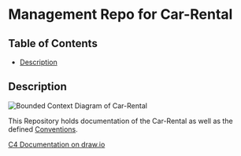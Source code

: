 # Management Repo for Car-Rental
## Table of Contents

- [Description](#description)

## Description

![Bounded Context Diagram of Car-Rental](https://raw.githubusercontent.com/asys1920/management/master/diagramme/rent-a-car.png)

This Repository holds documentation of the Car-Rental as well as the defined [Conventions](https://github.com/asys1920/management/blob/master/conventions.md).

[C4 Documentation on draw.io](https://www.draw.io?lightbox=1&highlight=0000ff&edit=_blank&layers=1&nav=1&page-id=aymHio6-fvIb1xGw7ddF&title=car-rental-c4.drawio#R%3Cmxfile%20pages%3D%228%22%3E%3Cdiagram%20id%3D%227SB3UxwWb38cK8qA-v4a%22%20name%3D%22System-Context%22%3E7Vpbd9o4EP41PIbjCybmEQy03U120016WvalR2BhnNgWleUA%2FfUdybKRLxhISaE9CUmwxtJIluab%2BTRyy3TC9TuKlotb4uKgZWjuumUOW4ZhaF0Dvrhkk0p0vSclHvVdKdsK7v3vWAo1KU18F8eFioyQgPnLonBGogjPWEGGKCWrYrU5CYq9LpGHK4L7GQqq0s%2B%2Byxap1Daut%2FL32PcWWc96t5feCVFWWT5JvEAuWSkic9QyHUoIS6%2FCtYMDPnvZvKTtxjvu5gOjOGKHNHBXH7%2BHN59C48PdR5Mi%2FO2xa1%2FJxXhGQSIfuGV0A9A3mMKFxy8cRK%2F%2Bgz4QV%2FYpxjSrAV3llTKZ6z%2FnImtwh2lMopY1VJqoNbKuaIOaPvSaiF41Muerv8DN2hSROvT6JmJh2CZb7QULA7jSuRoULzCfOg0Kq4XPcLxEM15vBaYOsrkfBA4JCBVNzWF%2FZI8dkMeMkies3Ok69mgw5ncWaMkVhGuPo6U967SX6QyZAxT4HnwPZzBceFhzsCR%2BxITxWnwqtbbVMhxN%2FPH5dECm85KUF2XXRaEU6CVhncyoEdaqLPYNv9l0qhYpjfQZU4bXikha6DtMQszoBqrIu6ZmpU2kv%2BhI8Ky22NN1ra2pP7KThQrDrB2S8PfynrYIgQsJkiMA09kJGGFXijF1vyUc2gN4cnYll5cbc4DnbHu31noP0CLtZKeeHJmA2LgJsfUg2oMT7IKTlMWIRPA1oCSJ3BwwCpBgoHTzhcvBXGRxIqs9YsY20umjhBEQEcoWxCMRCm4IWUodFUz1bf7J72Su2eC4JBFTaqY2wvtKwmVpzDnGxTjXPlOGCaWJcme4lkMWhY1SACfng21x0KYy%2FoDb6qK0UUvlBjthE5OEzvB%2B780Q9TBrqCcxxVetEYQKygxNIojiADH%2FuRgO62Al1d1xv6UAulcEdB4OMxXpQ8pWavgqKbL2KUpnoaJIoDx%2Fxjrg85j27%2FSRswdAJ5rioAhs8PvRTngVouP9JmY43B3WCvizBvdkzlaw7NuWhUhZ229FZ3PwDALOgAzNSWIGU0BjwZ%2FEsorJRdyVIMp9OphgwAMcCCMebKmLpRxIHZhr6QYUXGG2mzQo%2B1w2hZgYN%2FmQwI%2BepKEihsCVCf5ljMHnGs5omVxN1s7qAX8N0WT8T89LJM1qdMmWYn3ShSuuauuX9CyQ3xcDueKrxOoP0OzJE80yNyLdRSniuwjb81mDx6nEdERn0tnpWi1TmNl4Oq8L%2FkY1%2BtcxgjxMVymBUccTLoI7KDLj5ITCsLWC2zC1GkbR1WooxA6acQSjgKLiW44gGd3fjWTcoghwfF6ecYlcIrueFHjF4Vzi5dTgjCG%2F0ylGarP70pB%2FXVJkWScK%2BYfBMMtBFHBYstDyni4G8MRtRtEzDtoQWb%2FSlBwUTLUUSHKzKpqmNCzu6%2FwZmDCPTXck9pnPd4zDKWEQ0pUKfRluGDf1avA5gTPt6KUF0WucaadtW1V3WmZrJ9uQ6fpPLFIUL8FHID6jYrE6f8Y6VYBTs049u7pIdve1Fsnav0icci0Pf%2Fg85YemmQatcVI6RSLQva7OiWnWEAHr1Sy3MflWE555NLqKRYTj0VnvLNe7YzOv%2FHIt2U5Gc6A2sAK4GvoI0MNlc8K5%2FrE7n3RADRuiskGIfgt4zLAi2E0VUKHvuoHgCBieT9qFVqHTnFlyghBLKl6LuWYz3o%2FEfVb1ev7Q3GlV6obyYaFsO5uWWeRbj1vsXfRyt7GqI7tBMR9HSFx%2F7nNGxa10TH1X7DQNm5fwNKFIzDP%2F7Nkz72Sexcp%2FkvVtikamGqNeY4zmCYwRhV%2F63uNXeuuh0aTX6ZHeeHZVF5sveiPzDjOeInmPUQAzZmgfojk5flfz08OyBu8fHu72Hpz8giztpe6silnafDN15ixtLQh%2BgyytbpeOXcoe4dAtm7lP0em2bE1z3XSeeUd5LwucNKYrigeZezK1x55p3pLIZ4T6kVeJpnsg%2FXrZzL74NCDz6GzmdZ9%2FKgHwLZt5umymVbcBf6Vs5mEA3H0%2B2niMckO8mIGfbwk2h0KxMxb%2FQTIKgBL6sxiDxdXX%2BNufoghd0MFLTqyTGNCacWl4Sk%2BA%2FlKw%2Fobp82NaL0L6Vx5QHAbputzNRZP4z5S%2FrZPi7QVnEidg7w%2FOech7XtgeOFwkeW%2F93LHIL3zFwqqS96a4dw7yXuIERvndp0O5%2B15Fp%2BPuyV9Pi%2FB71F33ep791LE%2F%2FT%2F58pYseEsW%2FPHJgrO8gmX12pZdv284en9f1dUp63qxm4Di9nXotPr2rXJz9AM%3D%3C%2Fdiagram%3E%3Cdiagram%20id%3D%22Epu-YxCwTe_maYFN9gu7%22%20name%3D%22Container%22%3E7V1rd6I6F%2F41rvW%2BH3RxBz%2BqVTunTqentmcuX2ZFCEqL4AS8za8%2FCQTkEhCt1nqGdi6wDRtI9vNkZ2cnNsTefDNEYDH77BrQbgicsWmINw1BEDStjf8jkm0o4fm2EEqmyDKobCcYW78hFXJUurQM6KUK%2Bq5r%2B9YiLdRdx4G6n5IBhNx1upjp2um7LsAU5gRjHdh56VfL8GehVBPUnfwWWtNZdGdeoW88B1Fh%2BibeDBjuOiES%2Bw2xh1zXD4%2Fmmx60Se1F9TLqtf3Ja%2Bf5tm9PtJXRVcbP3WaobHDIJfErIOj4VVU%2FexB9mbyQKhU4G0xwuwZXhrpK7yfGLxc%2Fn%2BdvowpF7tIxILmea4jd9czy4XgBdPLpGtsQls38ObkZjw%2BBbU0dfGxDEz951wDeLLiUfGZatt1zbRfhc8d1sILuAiJrDn2IiEbLmdKbeD5yX%2BPmI9dWrBFacyuIfLhJ2AN9uSF08d3QFhehnzZ5TgyvofYuiLT11zvjwWVooVnCchSNlgTUYqex9l2r4ANap9Fpop0OMAnajCtgL2HUropNqniCD6bkoAdQ8xFXDyDKyF2iEvimcaFIZlirWCR3HyDyXKch3yQuSZaIboVK1HQIppeej%2BsAF%2BNckwB%2FBss1JkTJx2dfIqTtMmF1sZnFFuqlLTRpeg1BvOn0tUEvNrTEJ0pP63cH5JMZWBAF882UEGVLl1qLsJZ2Rq7jx8Uvi83YtRw%2FsAKZVCfXkhtCjwv%2BkjrtYRlPzqg8LVPTQirgM0KWTGAImSrT98Z%2FzgcoUdbInRKIkhiA4rkWl%2Fzh8%2FDipcPhVQ1LUiGWsNU4OaOPDfzhU3MIfLgG2zJkYRlTTRl2cBv1XGz6lkPMCSNJAXNits7EWySuSOodLxDhy%2FKbpmQpdLNKHwH6R3eJsYYrE8FfS%2Bj5XtDbR8jHfTxCYYc0t3TkYk5aWTopXwngu46H39%2FxBD1eF%2Biv0%2BCyTD%2BTwb8BoGbqRI5rPSEPjZGFcIB06urwuw4qyRu6BicmiwqEPBew%2BCEGbZ4gBBZrfAgmSciEd6IXUczQi6Aw%2BCWSpQilgHROzi9yIb8E1p4wceXXkjiTXfzyfpPaHOlHA%2B8p%2FpSJvwpaqPEW6ompCzsLSUyyKI1BDHvQCw3sltNTisK0J5kAL35QtP1G5Lhx6el3WuwF%2Bv6WYg8sMbmIXRf5M3fqOsAeue6C6shBsqOR35w3KZTA%2FmU5X2SeOeXBwo3lJx4Tn31PfHKzoY8cnGwTJw%2BRmxvJyAvuigdn2%2BRZ9oLD4OS5S6TD%2Fd6kD9AUlumjPSVpylJwJqAncBR6CNrAt1bpURkLa1TdAyHOHdBjt2Gb0RupCF%2BSXpUcYe1RJAoZRWEt5BQF0I%2FfkcUGxSOuCt7EF2RA9Bk4eDg6h8HzjsPesfYtqOgWOIYdOBcuqStysLBx92%2Fgg8k29jGWwUinR0jZ0e2lETx5UDI8wloIFwJHxw0Xir5QfcU8hgu%2Bho1pAB%2FgaguiDsIA877Qs4F9121qT%2FadtP3LMl833uOmwihbqTjKrp2d2tmhwQlJaKntFHvJ2vt5O0cHK9Rrc4DiYcxjPIw51Bt68zPJ3dunp4e9MZja67par0uq6HUpFb0uyhKYjpR0DFPLUcSpvDKZTztTfNaZquqVqfsUFXhlO0VRQdc0PfientsD2LI9trw3k6KPan5YBW%2FrDO5Z%2FtFLXbMH5K6CWR6B%2B59nzZfYpqDx%2FwArUd18hpgtjOOdrPX9qL%2F8ZiKordBo2Hz6Jq1%2Fpp2srcxPX%2B4G2y9jbXbH%2F82J067a5BK2WztZtZO1nz55Oc1EsnxRD%2BtN1NQD6E%2BmpXA4TVgJBMinQWgQjB3DcSAWWSiYqUIoJCrPB%2F7yeJ6aWssHCz6ar6Z6rw1%2FPHbGz58r8BRf81TNU2%2BMfMfO2BUyVTg%2FXVNVRFKkPsJ5tKnlYeAFUS7TRXGBatPjpVQlT4buz%2BHzl8e%2BB8bcV%2FnbPw9aBaoSaqqqqeogqpIFuaXy%2FxmvqqPr2Fr9MHZcR%2BmLiExHENBK6mIk73yuqbUKnTInCNJ7QWOTo0SmwBxTwLZp2u76aHrrOKb83btvGl%2F95cqZm53JaFCB3qomv9X0VtMbjV1xWo7ePlhYnmnpxXlPdVi%2BDsvXYfldWL44tHiZZAhJyI79xGzycdXAu6S2BD7BP6KSJrL2qbIjqnGSUnNSzUk1Jx3LScIFOSkXjxKz3FE9RYs4VAlSklJ6lWzq15k5qU5fqDmp5qSjOUmsyEm79AVeUlOAj1Scg7WkLGtJRyeWyuWsxVdjrdNkNFRjtnbNbDWz1cx2LLPxhzFbk2vxkphmhchjOwe1yTlqy1JQZWpTyqntXZO1ctT2V4e7F9b3d79e%2B%2FqdDtuGj1DUZaSoLQNBEpVdHGY6uaBgvG4dTCK1yZSjCguM24z1kPEahWSoUM5U8jHrk5hVxRX2AjlKJczAZE%2FyQdMLaIiQJy8tNnnq3M1oCJxhgSkC80Y0q8mczwxvVzIDnG1SQuKNsgXopAEtHdgdKp5bhmEH5Avx09NGJJSSjpmT8DFhV4%2FG25mcU2qH%2B6PJ%2B9o%2FC7KTtb%2BQa%2F8nulqzuLmKJqEL5oYYFlPc2ydnokbAC5aLuoZlWsEk%2BABZBllxy5G0Vm4AJ0sEgvojvwfOZ%2F2HrGebNpKkMYkMYxIPN6byDSVKp%2BLUcVd83qy%2FTkRNv9N%2BdZorCTRSU3HMty9fIXMR%2Bo7qNwqPMqZ52qep7irTOsxaY03rZAw9YeGRSY9Igz5gE%2FUtsqfBzcT1fXfeYEw7FsxqYkfRDH4YOPGJG8pwNHNOKcdp3CCYzIz2WuGSTib9JLURg%2BV6asvCzei1Qhtk7StSEW5KgZmUkvWJ4FWtcYvXEp%2B4rx4Gc%2FHkn%2FHW8%2BG8STpvwo%2FX0TvnhjAy11bOYQibdINHyxcqTv%2BerU%2FXCu0k2S%2FeYKqeAA%2Fu6Tar56XcCm%2FbNCa%2FCvamaucd8YK%2BxTRgBEy1Jz1jEo63R5NIkB6AH5%2B9EWVllI2lc7R6QPrG6ZMyriXVoimo2RWQqsrAGouT%2Bezo92RgKw6jfWiw7RYu1SCrQbYDGa%2Bkw0Yqa8em90VYpPjaIBYuwKnhVcMr4SpKWktIB1BV7vII468TYXThSA2xGmI7iMkSl83I%2FQidWD7QehUQS613qIFWA20HNFUQc0C7%2FHiMv77MdggM%2FKpfEQYIO5R25pSGvx46dUYDI6Ph0EyEU6VAHAbYvRkNNJ6ZzGgoCxteIn%2B0KWQ2XpCUDD9UzVZo7lN0unxRNv1cXxJ7TT81%2FRxPPxfZD1RotxQluXAlhXnlWPLYo1fN7kJ%2Bbi65vuTzmktqLrkuLpF4scXL7fhHS8e%2Fc%2BmNldfWletVz7eOhc0lxZPCNZfUXFJzySm4ROHklqjsMJ%2BerD7aLSlX%2B%2B5eyfUtHKmZpGaS62ISVWu32u1CJjl2cW252jh6e3omQYb54jg3w97y0%2BBleDuQ7BehZO3BByWSTvBO4%2Fibi7h1SCncyJ1eZjXaU%2B9Ci9FSvBLA8SMxy8cHeDuTNCpnV%2FhUhTTP79N0OhT3%2B95P%2BLrqbPrru7Xye%2FPzftsrQXHpRmoEMj5us0awcCOcswz%2FxZK%2BDTzf0j0IkD6LL83NUzbSG0KOXdNf4zZvRHnLJ9%2BpkaoNvmgEuxR0PQx%2BlWl697XLfJNZJ%2FhtHLFbmNohv416t7BzZ9dlwSq1aVjgEl9Y1h%2B2tyObh0t9IE1%2B%2FFpoYMVdX6c8hME3Dd5CYPuETT45pnuBvjj7WMF3noKMw%2FAHrFf%2FSG5APF5IjBZ2Y4cD16R%2FS%2FpAoSZFE44ZxhzGLsn5XSZiabm9XyVy4F4cZMV6iquiG53BG%2BI5KRN2zQY1KrtDXGaVnholNF9mfXpZi5Ut5HpA5C4zuCxljXQe2B7%2F59DUr9itibR9GP%2FmZLuk1n7PhfwehZWR%2BV5%2Bj3Bz%2B1v8W7qzuoI%2B%2BO6r5stgwMRkxrIvtWdEuuo0Vo4dz6i6U3xndn%2F0ev%2FjdWXeifzj40rjVoNu9x33jLi2fSGKiClvNKU2eNASZNaS81MsLWU%2BIaPpi%2FqdP6AVivddYALyiFZ5w74LYDu%2FtVylaa4%2BTfjNcK0aRmYL9H98ybsZub%2Fhp%2FH4vme0fw7bn%2FZ8adZH2Hehna9ugdV1nGnfBWatVeg96n0XSgzuo%2By7wHxC4b36u92%2BC8ndknrufL50cNMGVlIWDL2qrrFwU4Y3WknlTRmYRnQER%2BNT5Lp%2BcohIQPLZNQhb9%2F8F%3C%2Fdiagram%3E%3Cdiagram%20id%3D%22aymHio6-fvIb1xGw7ddF%22%20name%3D%22Container%20Communication%22%3E7VxZV9s4FP41OWfmIRyvWR5JCu0wUNJJF%2BClR7GVRMW2XFkmSX%2F9SLK8KwshlEAdyql1bV1Ld%2Fl0r3RDyxz6y%2FcEhPMr7EKvZWjusmW%2BaxmG3tV77D9OWSWUft9MCDOCXPlQThijX1ASNUmNkQuj0oMUY4%2BisEx0cBBAh5ZogBC8KD82xV75rSGYwRph7ACvTv2GXDpPqD2jm9M%2FQDSbp2%2FWO%2F3kjg%2FSh%2BVMojlw8aJAMs9a5pBgTJMrfzmEHhdeKhd0Y3%2Fp3n8ajc5i69voe7tzcXbRTpidP6ZLNgUCA7or6y8RJNeTH1ykhuaBCVOr6JnwSt%2Bnnbv95T%2FDT7rfBd0FHlzfXA7a%2BeSy8UV0lQqU4DhwIe%2BvtczBYo4oHIfA4XcXzIQYbU59%2FjKdXQIPzQJ27cEpG%2FnABdFcdOX3psjzhtjDhLUDHDAGgxAS5EMKCeeIgpl8SUQJvs%2FUx%2FvuKBEpuQdIKFwW7EFO7j3E7G1kxR5Zlq12lZq%2FbC9y0%2Bn2JW1eMBvLkkQgzXWWsc5Vwi6kQNNmQUlblNbxuPyiEATsekaFCBLaJCVcExeSKxAwi%2Fa5WAxtDMkDYpqRT7IXTqq9GU3JlFQpLnrISPZgiAMKUACZ7k4ZGfhc78EkCgs9inzHIeHq3PzSEs1%2Bt%2BVpRi6OaZeBfwCB6zEwMjTMZcUvQo%2BZrssuJtwK6JwJS4uZFlrGkLtJ4HixK0YunkyuGBcOWCBwmC4T0rXkpx7aVo%2FTd%2FQ4fbvHCasZAOd%2BJrpVHKzocy3DdAHsTR1OZ%2Fos0DXxKfivwwyKK3sAiCMxXs89s9Cz4%2FTgZMpdGaOACmewucFoJ4bNZKqJX67boSCqaN06UeetlEOZqKJ1bRVLXfHuKs1QEJUsFe%2FWKoNk%2F54PqIwyUFlGHaj0jgKodF070Yof%2FcVxawRWaryq%2B3IJwXZDoR2w5hnAqT70jcA0IvhBhEmG9leE%2FNgDFLp%2FC8NJZXMF6Ry7%2B0OM0UBMAzGPgpiO%2FnYwZgjIn4wvSVTI4QUIz0%2FiHAeIECgJZxgJcRk5MSEJ4kQU0Hh%2FwDEbwGkA5ykxTZaMvUK8%2BSJSiAZwUqjh8uAtAmcoYl4nUq4pJtkDDKDb%2FzF7At7egGM1gNMAzqMAx9SNE4Yy%2Bcd6MwB06jjMcmmyO9HsA61DJ4dAIIU0YF6dh0Mz9JDES4HYBoqEsvkVxRlm%2BQwOVu2phxd7Y5bdYFaDWXtg1jElZrVDDKWld%2BREgRfD4klEwdy54YZPlFt2kAQmKVttozwrQafdUchSV8hyjw3%2F3QTVVQiqAu4pgTtvSYSdnzFOb7Qj4a4MljXdCpf5zUJOXA%2B5EpYbgtSq0pj4aWvTmQ9XEXKAdyrJPnJd3nlAIBuhVJNWAw7uQyCmOJKgswGr6iaz0QK3u1pB96rDHuO5VN%2Brq94ejPGULtjc%2BDq%2BYrGzL3DnD9DCqiztbQ65h1Y2n5F6KLhP2i6ggHmSOGo2zpkKjWF3PDC%2FLBffJmbP%2Bbf387T9YIHyen%2Blh5eoPwo%2F%2BddXvbvB%2BO5f%2B2zL0epRAKBC3ConMA9y4FnzC6XU0rluWDsKlp%2Ba%2BiVX6IiZLkWYm%2FwEU4p9VWyzJnRi1j0VH4X%2FUBy2qgfThiou0rSedi4iprR8gDeyg3B5J%2BTT8JczXoNxgnDUPUFMjdFJYoOqo%2FK6maw3uMeCnnkYfe%2BmXON3rXfvReSOMxxt8%2BSF4%2BYrXf1srd95DkNYlhWelkLsGGMeYnFUTqC%2F1k5EyqWwCq6cttQHNwuhkppZPJaLRI21fDJjiSMYqY1oU%2BL65GHYg4vx9UfG%2FMPnz6Ny%2Bqx4nSpjLdg3dGdwLJsSeMr1PwXLZwMiqxtJF41b3mDJkjn4ASldyfyR2zUjYULneIYDBtSYg6ngUYPP0x7%2FUULtukDkR%2ByHlTGX6o7gEtGbwnU%2BSt56t0xnwBurQmOUFicVp5g%2FLlqrYqva4XEre4Rj4qQr%2BNqiEYZogMzgpojLTp7jqtx1ATA06cUEeoCih3Itncq1JbsRR7EcQ9qVI0SzU0GHZJKyVw4QNUZZCLKOUSKFGiOBNNkc9wefdB4N%2Bhw%2F%2BiSunOKPfqTokyPObRFw3hz6mC%2BHPtUQxurZ%2B6GPtfmcoMb3ucFIlQ81YHSMYJQ1jjQUeiyIZOj1xNjpwGBkHH8oZHXr%2B%2FbdPaOhjm2dWEZtG38d2%2BeGo%2FUZfANHRwFHRwU5h4x%2F1sR7Lx0b2TvCkfVycGT29ZO%2BUcYNfU84ypKxNDnr%2FWYAMhsAOm4AKjirZpjlmKjfNY4Wovq98iaRZqbtt5eovSAY6daBEjXTeKlEbXppxdbl6feV9eHC7qP3N9fndlu1aVTxohc58qvsynXM%2Bt6%2BrSn29u0D7O0rBbU%2BoT10zUNWr2ZoQ%2Bz7cYAcIM4HDc1FYEaA30oLU19dfUTdjDZa5eOOBO1nOutRDrGeUXxOvrFQUF%2BurmiOF0kNn%2FxeQ0WxE0gXEAZC5bJ%2F1NpWfry58lFRqXgJIm6YPnbRFIn65nOCXMDlaPR4C05iAoRc%2BU%2FBeHapanxDVrW%2BrkMJOnscPDel%2B6WZ1Yb%2BkqX7X4l927E%2BreLBXXBn%2Bb9%2B3E1%2B7vwXB5oy2KYMVqLCKy3d57w3FpadhXH7djlcfIbffXB7%2FrE%2Fi7tlDwouIbi7%2F3rdH7NlxLWX5OLjxZav9x5DYVm%2FrhFDVcf3TIVlSqmpNg4qK21TWLbB4I6lsEw5Qut3JRV5YVkWBLTfpdHpq8gcdq8te6It7F5b1jtMvsGa%2BV9oSvL6%2FO9cmWf%2FAw%3D%3D%3C%2Fdiagram%3E%3Cdiagram%20id%3D%22lalKB-8TlK4yJifkxsRx%22%20name%3D%22OrderManagement%20Service%22%3E7V3ZdqO6Ev2aPJIF2Hh49JihMzh2%2BiQ%2BL72EkW0SQBzAU3%2F9lUBgAQLjOblx0oMpcAFS1a5dhSSuSi1zeeMAe%2FqINGhcyaK2vCq1r2RZrtXq%2BD8iWQUSSarLgWTi6BqVrQUD%2FS%2BkQpFKZ7oG3diBHkKGp9tx4QhZFhx5MRlwHLSIHzZGRvysNpjAlGAwAkZa%2BqZr3jSQ1uTqWn4L9ck0PLNUoXdsgvBgeifuFGhowYhKnatSy0HICz6ZyxY0SOuF7YJ6z0r%2FfSksKkPgyJ1boFcfhEBZd5uvRLfgQMvbWfXb3OvrS0nx2nedv1Pj6S%2F8KAm0L%2BfAmNH2ovfqrcIGdNDM0iBRIl6Vmoup7sGBDUZk7wLbDJZNPdPAWxL%2B6HoO%2BowamkjGumG0kIEcvG0hCxIRsrxQdCWXRFER6xUsB4Y%2BsbDMgGN8m00NuFP%2FvERNwSagTTWHjgeXjAHQJrmByISes8KH0L1l2rnUvOUq3V6sbaUamvKUsZNKSaE2Su1zEqle9wH%2BQLuB3yXP%2FeH8793LC%2Bj1fqvvsDYdLyTai%2FEuqRikQVwbWPjzxPPbI5CpoaDRuxNugAcXYBXuw6dXk8djGVeNk5Ro%2BjwSKc0W7jKgWxB3WQOLgUn63VJdm%2FkGq3dgO7o12XDSmExpbzgai9lrKnLhfTTzMPbIogP%2Fm0HXc33wIf9MoQ85jkMgB%2Fu6PnKQC525PiLH80%2BY6RfSZr8wgAqNJhh9TvyvJR2C8RHsEBqAtfGI5yjkh3GUEXYG0iVN4Iwo8kpi5IXMNyujGlTHeI%2BNdMvzLVYh3Spey9iMW6L%2Fl%2FRAyxfyZNW0UCJboYa4kCerKjyVEufcSZnMEXJVcs4tJi4S%2FzkemkjV%2BnWd%2FanG0KWeBhepwgEXSRKvRfZHOhLWSJlY41s%2BY%2B6V%2F2YkzjVxQ3gCtT%2BMBKKP1dFeri8W0EINOVOPmvLofuTRuVjHQYy9r0lp3r6%2B9uKAxTnPBviAGqYpdJPCQDzSMujxAT1vRR0czDCClZrI8aZogixgPCBkx6Iv4%2FeNGvlNxWU5B1s%2BZqaduK5YIIZL3Xsnl4j9LNgaMnvaS3r1%2FsaK2ehBR8dGS%2BAqkFnYgBlFZHPI7lur8rdCXdu5rotmzghujrYecCaQ6vu7fIGdgXnvPY%2FuUGVR%2F%2FX59iiUg%2BNIr%2BUCAePaskiVO9AAnj6PE1KeL1N1PQLSa1ApJTlKyEdCFcFN0m%2BxDDChqCyV4ooqCUVBK6QU%2BdAS3SMPbX7j2PmsfgTB1I91LJk0dOsz2NaAB7B3%2BZxd7mJoklsdeyYMl63FK%2FxjgmH3qT6ZUdAMkYvbHyLTXhTpGOciUdbeE%2BSjlASooVqR3%2Bf0W4JUjXeUVErjvcwjk6VEPxTAd7zJNDof8rkNx4P8BDQxyENaRcfJ1APp0x5ydU9HhHmoyPOQyaMiGUwHQ8zY%2F2GUNuh3PQJgHIhKwZko1sSuT3DCVExk4YnuscltmMsJSWivdeRWr3Xck%2B51YIa8hCRtKdk2V4gOMB1eOkx%2FZ3tYIkKGAoLv3DhHdgiuH0xImJPK9jId5G5QSJUj5i%2B0dYDb1Mxm3viSg7OmxGo8DB4DEORcQCDBPR5TE8lm0iZNXdMMPyhD3FYUAsQUgyZkkkRkl7LvnOz24Ea2jBtTCDocjlnj2KB8QswpZ9LMyDCeHQ06xNYcZBg%2B7cqkdYzhkcTUtLETkyYl1hzmnZgfup7A6FuztbTd5kkahkFKULI4w3ce5Y8jB%2BJUmyQYeIet%2BZ9FYGmk3gWJ2yFyO25Ozrh3LYXNE1MgHEfOTJQ7UNJTiVtgiRf2RF6as4MNFjM4paDBDYKUf29rC%2FXsamV9CDRsLd03Rw%2FSmzbBRVkcOzjIyl3f5m5lgUhV4ELfHIMzk6PubdCHNgnOiLbdj7M55fw2V8m0ua%2BRS2PodrNt8ZLDbshht7NkNu%2FMC4kb806KZOfIO5O1cUXcNe%2FcpGjnvJPjmfearTfnHy761yuV7lfVJ7tgRX0Nrrll6OJ18Vt5Y40ot3rtR6hHYGFubEK%2FPdtFHTPMgkYrTLU1H543AL8a%2BO2DGgrijrx7%2FTqsS%2Bf564ZYklvAPnxZ%2BtsUm%2BtKzK2qnBgo8dJPKVlA2iUGtqG8qj8suu%2FGS6fr%2FH1rqsP7HE%2F7GjEwXU%2FGxCvkXWcpJd%2F3GqesJOdVXb9UhM6pAPtbqXLygcrS2znrWcKyUr%2BuVGKeX1F2jMwcXdVkcepwwXn62PhHuam%2BtZvt9xdDmv95GD7mQEbkhFGa1SRjLWSxMfJmAOc6uWxWvdqctiX17Zq%2BPdvQIlnbLQQG7m65e2eNccrWHUxnnoYWmEOIHUsLQ1eTRHKIv6JBa0SMZExuRew5pC2ncOYyh%2F%2BMbK5cOmsFQVLb02fb7A0XSP3jNjq%2Fyw9FzPKRDBoIsCPRe3040V3%2FKnYzUDPSLDhUlWCvT7CvmQajH%2FAlgMiRujbf%2BkiBCxvZaEraKxxJoTtQ45utX6gIKmChL9BSxk804xMXJXhm%2FNUf8F%2BKEhuKEhFp4TOYDDq3iULtUczIAUu2mJEX68%2FCmqrxITVyzFPLySfhhQlUrlqlfDQuNYQAvOKGEmfvNzOzZSh3slokaLFwnZ3uxIscAzT2FthWCHVauR4096trPCKLVKpp5TxQeO4hdw3%2FN8d7tx5yV22Q36vLkLsjV0FqJYXvc%2BcYZMf1yq8eg1MYcQM9NpsRg2zmB4yzi8JptDGMYuuXpAosUYhow5Zj8A5OEfJCU%2Bx5Rw6VOAdFqNXq10qVGbzLJ%2FPbUoR8teXjlVu4%2FSBvpghtOH%2B281k5m7tio3KRtWVSynjsHXF%2FiFkAySl1iwGejegSiPw0NMCo8Lk5GodpbkEd6YEAeZjCQEZs8JnPSNw4I0kQjXajU%2Bu2eDhRadU6ze5VegjbqHxtB23MoSGFn4d8CXrgM4Es1DsaQ0iOT5E5DCGDDMQIQ5LNH4whlL45Q%2BjGvO9CFC5EYXeiIH%2F9WkISUMq7Doyo1DYoOjIZKDAus6sbUIXA27WUHX1%2F16L1AFpkaJz4gCbr%2BO7XmTsGcD19RIoIEGfj05xywf9xkZn31P94RWbuJOIdZ6ziHnU9jFZX5MLo0Jng33XnurRnOUf80lVggcJ2uaGIVWxSbC6RDUtZZKgw4bLB8xF8l5P4VNgzV7gulaxvUsmqhtvnqGRxHf3bVbKi8dQEa87CTF9bP36maPi5EPmMHmilifXWY4IOzEw5Q3bzwuE5mKkkJhhltZZYpqIoNa0qcUW149WpuI3Im8GR8ItgkmdqJtee8Lz1tM9kQ1U41YU6B7UPUU3gNl12NSGcExgu0hPilZQLpQXmEMq8OYTp8csFptuk5hAmOv2cE%2Fky61S5FrzVbNFoCvGeU%2FWKWQon%2F2OHtCvtH9H84aP8mBtzaoQn7ZpaUfw7MdolpnLUOdlnNN3jJGiXPe1qvxnQKS65LmzIohZOhaZJXgs4Qh%2FvAuRyBfz3h2NfLcPccrGPazdHc7Bqym5e6aJQ2d0cDJzM6dsf0GHZ%2BFjizTU5RP%2F9ksHgpd%2B7n5Y%2F7j%2BUd%2BGPOlp%2Bv6kmrSkcfZK7Is8myTx68mW%2F6HTqrDR5ZbZBKkx00vpZsuT7wfMTVn5ZV2m7RzXbBf%2BNc1LPONdUSCydo9QTuFE0bxWiMneWpiMsclSg2I0ZQpoEFHiYsnnZxYzi9ZFXY9yyNh6ES1KJAz600wUYgb%2BkRrBwBhbpPibOHAdS5ga8We5yjLkLyUz0WU%2BH%2FfHnuPpUu%2Fm33xj8fgy%2BFgaW8dyouYtfdu3XENytUPnpTZxtWFnqsurjpXCfWvhLTlTdSidc6JGzKM9eQNUYjbCtevF1TfI5wc9ZUHYNY%2F4KQHQWIfbjNYxNcBAMtgjQWK7f2eQTs%2FCsiQFgJYwNtNgZ3BrWWBm6T4L25s3mljluqA%2FdAuAmXcDtAm77gVs0aOUbghtNuy40jALRb7qoWTDLFLLzOoMD2MLWjkilqDfoz83v537HBQPxTXn%2Fp1crgFTyBakuSLUlUiVX3y7HM8ETjqfgAFeqrMU1%2B283FLhFl0L0adClePR9ikd5Y5hPONQirxLFDrXIprPnqVhJyZm%2F8bW1K7uOCRai1ZmyNB1u5AW3TbMHBX9VBGIL60GdzV%2BqAsyBbvjPUM5fYmfXhm0CF%2FaczWn1KdHysvbCj8TPcw5VOxV%2BVsvKgfBzj7ccgJV5q6OKMJ7fqdLyZlHVtES5RngtL%2FXXqSiVnWHP0Brztnz7Pd5ywHllVjTF7gRvOeA23OUtB0XecpBtcz%2F3LQctZJozC3ccsYEDvvMg11zzix1f8uUFe9pO4ZcXyLyxs4d5eQEWrd%2FeGMD%2F%2BiWYpc7%2FAA%3D%3D%3C%2Fdiagram%3E%3Cdiagram%20name%3D%22Payment%20Service%22%20id%3D%22wNLEuXfre8vrLG-TX4w_%22%3E7V1dW6O6Fv41XtYHaIH2sq1Wna2jR53j9tzMk5a0zUgJG1Lbzq%2FfCSQ0QPjoh23nqI5OWUCArLXe9a5FEs%2Ba%2FdnyKgD%2B9A470D0zNGd51rw4Mwyj3e7Q%2F5hkFUt0vWPEkkmAHC5bC57Qb8iFGpfOkQPD1IEEY5cgPy0cYc%2BDI5KSgSDAi%2FRhY%2Bymr%2BqDCcwJnkbAzUtfkEOmsbRt2Gv5NUSTqbiybvEnngFxMH%2BScAocvJBEzcuzZj%2FAmMSfZss%2BdFnviX5B96vXvvX4Y4m%2BW%2F2XMLhp2V4jbmywySnJIwTQI1s3ffs%2Bbwy7qGfcXAKi%2Fe%2Fv1%2BvfP0XT78Cd8%2F7iz0pWogOhQ%2FuTb%2BKATPEEe8C9XEt7AZ57DmSX0ejW%2BphbjH0q1KnwFyRkxY0DzAmmoimZuXzvGHukj10cRFdsatEXldd8bv4QIZ4HI1hyHH829kCSbfDeuoJ4BkmwogcE0AUEvacNCHA7nCTHJac%2BYETvz9C40zRa3GC4y5ht%2B9xMN0JAMIGEn7fWGf0g3chaFGlyA4MxqrWa1tliigh88kHUfQuKBGn9hCTAb4n7RBpDris05mEPqpRoah2LyoGLJh6VuXBMldhzQDiNrqtvrOB3GBC4LFUd35vRgGHz7cUaAWwBUFPJ%2B62mWaztlJY2VUlToRLLZR0S%2BsCjnyck6o9YNhSC7sNN4woQuAArsY9efpg9nsqUzQRZiYPeE5HZ61OVAeRBqrIuFYMZ07s3DH3pDLndJz9A3qTioimZeVFxNBXL91Tnxh%2FxnNCIwvz0nzkMSRiFFPZrCqNAEgQskFAER6MAhzB4RyN2vPqChX6hV%2FuFC4bQ7YHR2yQ6LesQko9Qh3AAbI9HJWgnHGVEnYGppAeCEYdMXUu8UDrTGrXhcEz3%2BAxIIos1mVq1c4OacV%2BLfpgG%2BpFQJbPzQp1tiRbSQpXMNlVN6oprZ2WGQqhsUnFtLXOT9N%2FHoYlud8478pedQpdOHlx0SwEuuq6da%2FJXSWTZCWtahVgTWb5k7tY%2Fc8ZeerQjSIPbH0UCLcLqZK%2FSF2u0wg25sJ1hzqMfE48uxToFYux8T2bv%2Bvn5IQ1YiutUwIdMljgMpCOthB4KTqTkTjm%2F77bZdy4uGyXY8ms%2B8zP3lQrEcInI3%2BwWqZ%2FFW6%2FSnoslv%2FtoYyVtPMAAUaNlcBXLPGrAUkNs81Xet24q2hJt7Znp8Wgb06yS49o1GaHk2obGXXtHltjMchTBR0QT8UPmOGKuoZbeTDdkZRrammz%2BoLHzfvgrDqZRrJPJpIu8t3jbAQRQ74oyMWNAocnoX%2Frzxuuyv3iGP2fgdfC9M5lz0CxFLlPqL450knOxKOvvCPJJogmGollNrXPB5nU7rSjdyOO9oSKTzYweauA73ZQ6fQPIt6oZv4Q8rFcQTZFvmU4fcIgIwox5DDEheKaiIgVMh0LMOPqSGu3ycwkDMAVE5eBM09raICI4IsHWZHjie3z2GLPlhJUpzhEO7XNENRmex2aoSkhqWopZmw5ICm%2FuR9%2FFHpaJkELA8F0Z59iORhgFExbm9Ja%2FzAe5KyyocsL8GxcI0D6dFTNvesvxVXPiYToMlhqoXerZLEqng2Mma8wa1ww5Tlx7gPShuS9rOSrMWCELrSGn0SVp6t6tZZm2CoEeCrLYVhiTcUDwaBfyxUTDD2A1g6zjaNTGrhsxqGJ7GZ7JOebMp%2F7IOpUZpkghKdULSUNqb0288k2WSbquy2qEhjanz56kgj7Ll1lCiOiB2pCCQ1iS6u1cApHTuxx2pgFvM3DaPFex0vbWbCqilabKTrawuHrm1altXk9xrl7G%2FiVTKLYt0c62NvUIgUPtZfASoDgvuWAMx9DGAY2OxiCysGujwaRDEMLI%2BOIrs6O%2B%2BeAR%2BiyqYt57n87qzONbnQDak82CKVaHpSj6lX2WZZ%2BbmXJlxshjYGXGyMHsGBljtqptattmjFUNffDrCV311ilfPF7Da2kFuX5J%2B9qoLO%2BUFp55lGLxoK5HisRltKJ5ihMBcwXkD2OHvR0KQdqDty85i1JymaNWRJHSmvP%2BK8l%2FTH24Y6b8yVZEP12VMerZms%2F%2Bop%2FqFeApRb98DZhyLkG5jlL%2B%2FfbQPWT1t6xSelKxuaRqG23lSsB7KiVv5q1HCchm59yyUq5vmVvGZEVbdrag9NFhufgddeKFSYrVY8NeDK07InNA85ydywHZ9rZN3e596LGM7RoCl%2BrbGNx4Y5quDZ6mc%2BLgBWUP2qXniODVY7Ec0lMc6I2YlYzZo2gPAevMKZyH0uGfI5NrNU%2BufqAXv89MLOuOveqP0SOjvkc4QWF0G9tZ6CxpuRHwphr%2B%2BgK72mk8ZoHeAkg8aeCrza%2FPtDBFoynrMDH%2BAQXUApV2G1UpWDKzdgZex%2FiMdnwKFQmz0I5Pg5N9VSQqKhIJb1GTmAJGV8Wi9lzJEHBZWcoQ8f4o1MlOj4UxUs7ayr7Crs2iSps1WwcmVKq3stnKtwTZxUlPusbxhMdkQc2F8adVSOBst7LGHfZYqZqXzuMGjz1Yrht9lzjwxoPl7C77PvsaLPfBxZB201Q73ckMj9PtE4%2FDOZC4gkTOabQ4p%2FkEQ%2BSSkJpsvCbx9STpgkwWEuqw4fC5A9EEqy5NaB2PJrTbnXPTlkbeqjn9pjShvNnWoesuNcZfXMD3e7%2BcnMs5LLWrEHsbJqeS094wBICUCbDcEnkS9lQCTCyK0tEYpsTLczwW6W7NNvKjAcpgRUKN1NCxiJWEaVaSIRsX3cv2oK%2BCCqvfvuwNzvID0Eatcz%2FuYwUVqf1q5CQoQsQG9jMDawOWkB2mohhUWUQIUqQhS%2Bn3xxKKh638GSxhkHK%2FL7LwRRZ2IAt1h0ccs6aQxZTWtuMjrHZFQx89fbN46FLivQPkwiEEZNuydnL%2BtgXsJ%2BixMXLaLZ6sY3xUc750QUjQiBUTIM3KpyVlg%2F%2FjgrNqEMCBC87ChTaddEpVGhKKWGfszvgQmvj3WrshV63iiL%2FQEHigtmFWVLPqzWstZbOipsWGCDNCG78soU85Sc9mPXKp66uk9YeUtGyxfTIlLcP408hqMrSagc1R6Olz%2F9PP9hSfazHQ5O1Wnl1vPEZoz%2FRURNBKeioi4jHoqa5laKXdziw2UZef2ma6ofaBC1aGaqBQxjXiuZq5eVw7QvTGszezPWUpygwdBXJ%2FWFnBKB7MIub2iSWUBGbppXBaYy6goZoLuB7MXGPWTW4OYEbbx5y%2Ft1mlKrHdjaZ76qr5vR%2FH2xUDReSR7ebF51CAeKmfcmFFodA%2BqHJqTLU%2BykT1zKSOjiL%2FTCZ%2BHAbqit%2Bz7jaNOUcm17UNQ3PEfGae5vVB0HikuwC73wb9%2BazAZxUYWvk898P6Vv5N2DNf06lYwfEISoVWP4OqikHR2NOs8qolCsqXLxuNaD5E0rNyy93t86xjdgc8MIly4FEAAe%2BkXjxVXQMeq1RNaLoRbzHX8cJIk%2ByTtN7ZjDrGqjF28aIsay1draXrjc3X8HvDeSHzd2827g5vB%2FFpwl3%2FozWebt7Q3fXz%2BBt5bP7l9V3UkONRfk2Hr5XUvippucV0jEwObB6wlFZnfQylnReX0U%2B0uHYVjfpnUJIgSRiJEPsVYccDYJ5%2FjGl2T%2FffaeOZl8Nfw803fyVc8rr7gwtycp2tODIcqcyWXYqik%2BE8datsjSTpF3P79vYaeIeF1SjNvUbYaozfb4b68mphO04mVN9cQe9tePXj7RL%2B1nz%2F5b8%2FW25FqD6RhdUUq%2FQm44IOsLCasuNqLJD9tbBaic193oXV%2Bng2m3tUccwGPmCZNWWfG6V%2BfpLLrO1oO7WXWTNUdf79LLNGRes%2FAxDD%2F%2FqvKTQv%2FwU%3D%3C%2Fdiagram%3E%3Cdiagram%20name%3D%22Car%20Service%22%20id%3D%22giuPieRfkf7N8GZRASUM%22%3E7V1rd6JIE%2F41fjQHUEQ%2FqonJzE4mHs2eebNf3tNCq0yAZgCj5tdvN3RjA83Fu1lNdmakwAK6q556qvqytUbfXj16wJ0%2FIwNaNUUyVrXGfU1RlHa7g%2F8hknUkkeWOEklmnmlQ2UYwNj8hFUpUujAN6CcuDBCyAtNNCnXkOFAPEjLgeWiZvGyKrORdXTCDGcFYB1ZW%2Bss0gnkkbSvaRv4Ezdmc3Vlu0Te2AbuYvok%2FBwZacqLGQ63R9xAKok%2F2qg8t0nqsXQbefNrxpZ8rZfr22LON4J9PtR4pG2zzlfgVPOgEh1VN%2B%2FIDWAvaXvRdgzVrQA8tHAMSJVKt0VvOzQCOXaCTs0tsM1g2D2wLH8n4ox946D1uaCKZmpbVRxby8LGDHEhEyAmYqKY0JEmVOi0sB5Y5c7DMglP8mj0D%2BPPwvkRNxSagTfUBvQCuOAOgTfIIkQ0Db40voWebtHOpeSsaPV5ubEVjpjzn7KTVUKmNUvucxao3fYA%2F0G7Yoksagi5pWaRBfBc4%2BPMsCNsjkk2YoDv8Vn8EAVyCNTuHbz9JX49lQjVeWmKYH7FI7fVxlwHTgbjLulgMbNLvzsR3uW%2FweseuZzqzkpsmZOp9ydVYzD9TlQcfoUWAsUeRPPhnAf3AD8GH%2FDWHIeR4HoEc7Oum7iEfeh%2BmTq4X3zDXL%2BRyv7DABFo9oL%2FPwq%2BlHYLzEewQBoDtqS5yFPLDOYqOnYF0SQ94OkVeWYq9kPtmS2%2FDyRSfcZHpBKHFqqRbpTsFm3FfCv%2BQHuiHQpFMywplcsQ0JIUimaaKVMqCe6dlikAoVCm4t5R6SPzf8dBE1jp3Hf5HS6BLJwsucksALrIs3Un8j3wkrGnmYk1o%2BZy5t%2F4sSJzr4YYI6tT%2BMBJIIVbHZ4W%2BWEELNeRcPZOMR49ijy7EOgFi7P1Mau%2Fp9XWYBCzBfUrgAxqYptBDCgPJSMuhx28YBGvq4GCBEazRQ14wRzPkAOsHQm4i%2BnJ%2B322T30xcVgqw5ffCdlPPlQjEcGUG%2FyOPiP0sOnrjztyv6NOHB2vuYAg9ExstgatI5mAD5hSRwzf%2B3EZVeMR0bee6Plp4OiyPtgHwZrBIXzu6jvRaIRBwrq1I1LU9aIHA%2FEgSUpEvU3VDAtIbUGmkOQrjI0xF9JL0WzwDTClqyo2kolZKUdQKGUUhtMTvKEKbv3HsfJn8joJpGOt4MmmZznt0bIAAYO8KObsywNCk9B%2FcRf1t1V%2B%2Bwv%2Fb4G3wszNbUNAsRC6Vay%2BKdJxzkSjr7gnycUoCJkytJO5z%2Bq26rCU7Sm5k8V4RkclGqh8q4Ds%2B5Bp9C8hvlTN%2BDnlIq5g4mfpB%2BnSIfDMwEWEeExQEyBZRkRymgyFmGv5wSrv0uwEBMAFEZeBMktrSICQ4LBWTeHiiZ1zyGvZqRhLaOxP52p2Je9K%2Fi8xQlJBUtBS1Mh3gOrxxmP7O97BUhGQCgu%2FCOEdO1P0wmJAwJzfdVTbIPSJGlWPmX783AW5TO59540eO7poRT5JhsNBAtULPJlE6GRxTWWPauGzTMKwwukL80tSXpQwVJqyQhFaf0uiCNPXg1rJKWgVDDwFZbAuMSTkheLRz%2BWLcw33gEZPxkGWF7CnfViY1Pr%2B0XeyLpEGJUbL0EdM8P6hz%2BjakK6uySNK1LFJJUqQFfu84DdQ9iDNmkifgE64RfzagBclnCTgGKWFB4kk6IF88XnGET%2FwyqJqEwu1ga%2FssppW0xIYojkmivGUHW6xmeJ1KhjeOMviinIAzknyrY3p2tbYRBAa2lcEvz4yylXvCexRp6uGYqQxC23tS6kQ6AT4MzTK6M7nquwtG0CWxFtGWuzqLU89vcQx%2BLzY3xgjuF%2BLrLSctykm3M%2BXSPJJGxtI8kgLZOfLIdK1blXbNI8sU7ZxHVnRNOdc1%2BcLxBl4L68rVC91PSmnRp7AcjSMUiQVVvZGlMvoaZy5GCMolcD%2BJnPXHhAmS3rt7EZoVl4uctCSCFFahD19b%2FjIV446a8CVNEPlkUQ4pp6tAh4t8okHBS4p82aow5luMbp2lIPx92D1lPbiodnpRcbmgjhseZYrCByoub%2BetZwnGaueu1Uq4fkvdMR4LdGnpEtOxQ3L%2BqHXshXF61SNTJhSpqwcLgHOcvYsEaX27pm0vLnRItvYEgYX7Wxl8c6Y4VRuM54vAQEvMHKQHx2DBq0diOcRfMaCjEyuZkleRhh5pzDlc%2BNzl15HFNRsXVzeQ80c4Y8t6JoP%2FEXqkum8EZ6YfPsZuFmrHmuseVVV3NzfY106jWQz4EUDsSQNXbH6kqoWtTJ%2BTBmMzIkwPGmK7DSsUUdmLOQOtYVyjHV9CNULNtePL4GS3akRJNSLmLWISk8PoyljUgasYDC5Lyxgs3p%2BFOmnJ2TFKwlmb6UHtyiyqUK3aPDGhEo3TpgIXD9n5SU%2ByvjFG02CJzYXwp7UfQHu%2FksYzckiZmpbNI4Xnnj7XDX8LHHjr6XNal%2FzWbtPnjlwMaTdUsdNdzIQ5WbvwOJwBiUcY8DmNFOU0VzBpLg6p8cFbHF8vki7wZCGmDltOqDsRTWhVpQnN89GEdrtzp2rcXFwxp9%2BWJhSrbZ667lJhRsY9%2FHhxi8k5n8Niu%2FKRs2VyyjntN4IAEDMBkluaDoc9pQATicJ0NIIpNnCOpizdragjOxOgCFY41EhMJgtZiZ9kJSmycd99aA%2F6Iqho9dsPvUEtOyVNb965URsLqEjloZGLoAghG8gDvqOxhPT0FEXAEnIIQYI0pCn94VhC%2FnSVr8ESBgn3u5GFG1nYgyxUnRpxzppCGlOau86NaLVLFB2ZEDAsLCIEA9OCEwiCXcva8fd3LWCPoUPmx0k%2F0GwT48Oa84MF%2FMDUSTEB4qx8XlA2%2BA8XnEWTAE5ccGYutO0yVNylfoARq0aejE6fif7e9K5Pu1ZwxV%2FmBDigsmGWVLOqrXQtZLOspkUmDhNCGw2W4LecJde3nrnUdStpfZGSlsaOL6akpShfjazG06oJ2JyFnr72r379J%2FtciYHGo1tZdr31HKED01MWQUvpKYuI56CnspSilVo7tf1EVX6qqUlF7RMXrBTRRKGUa0SrNzMru%2FaE6K3Xc6ZbqiUoM3QEyH20soKSP5mFrfZj2%2B8wzJIL4bTC6kBFtDowmshcYbVNZkVgqqfPuZpvuypVbLdbLf480Hq9iuYhmCPCT2hX76%2Bj%2Fdl4fsJ7BTVC7aSdU2Hd9VlWrafWcnQEDRWv9zgNyuUPse63pjnDIzdlDUUy2OJmmuFhiKuP8ClAnrceCa4O81o5Rla84F1kLcfzq%2BwA2Cvd3Cm%2Fc6OJk6kevYZuygfDmO3s2Wt77AQC1vaTiVr16ce3ibx6XGqGMYi%2BxiwAST%2FR5%2Ftvw21M1%2Fe%2Flv4Y%2FW3XeXi72J1ABNvKxcNWJ9gJRNhwogpfygluO4EU2Nz17gSCA6e9cHDHERs4wr4gwjZXCv38IvcF2dN2Ku8LoojS0CPtC1Kfue7ns7p6tjz0T%2F179%2Flt1I%2Ff6cuUEPtzqL%2BTt5rGRCBcFgE%2BgGmFxnD6smL6GfnNR3rAh0OvnHkeaXnj%2BOUnVp4alL9N8z9dIXTvNY58HXT4fThG76%2BffwYjbzR6VZdL%2FZW58CVvhJfZJaSTgriqRdB6PG7KRumbqXLqEXbCqzB4%2BuIZ0HsGDibFdpS5VMs3r2dH3ycMilY49oNIW5EPrgX0cGh2so5TO7LLU7TozXR0a2FE6xPIlXSbnRBadeDouOMi0QvVl49ZLALmu08uO7ntFXwbGc4kiUpmm63TDQ0LmB4Wbfayj4Bu878EaDz8Cw%3D%3D%3C%2Fdiagram%3E%3Cdiagram%20name%3D%22User%20Service%22%20id%3D%225bGo_GUOREsaS0W5XVP8%22%3E7V1bd6M2EP41fnQOF2PwY%2BzESbbZdU4ubdKXHhlkm10MFOTY3l9fCSQsQFx8d2on3S0MMIA08803g6RtqL3p4i4A%2FuS7Z0GnoUjWoqHeNBRFMYwO%2Fh%2BRLGOJLHeUWDIObIvKVoIX%2BzekQolKZ7YFw9SJyPMcZPtpoem5LjRRSgaCwJunTxt5TvquPhjDnODFBE5e%2BpdtoUksNRR9Jb%2BH9njC7iy36RtPATuZvkk4AZY350TqbUPtBZ6H4q3pogcd0nqsXf5E7w9j7dv7uPn2s%2FXRav0ynn80Y2X9dS5JXiGALtqtatqXn8CZ0fai74qWrAEDb%2BZakCiRGmp3PrERfPGBSY7Osc1g2QRNHbwn480QBd6vpKGJZGQ7Ts9zvADvu54LichzERM1FFWSNKnTxnLg2GMXyxw4wq%2FZtUA4ie5L1NRsAtpUnzBAcMEZAG2SO%2BhNIQqW%2BBR6tEU7l5q3otP9%2BcpWdGbKE85O2qpGbZTa5zhRveoDvEG7YY0uUQVd0nZIg4Q%2BcPH2GEXtEcuGTHD99NC8AwjOwZIdw7cfZs%2FHMqGaICux7M9EpHV7uMuA7ULcZddYDKak391h6HNX8Hpf%2FMB2xxU3Tcm0m4qzsZh%2FpjoP%2FuzNEMYeRQrgvzMYojACH%2FLXBEaQEwQEcrCv22bghTD4tE1yvviGhX4hV%2FuFA4bQ6QLz1zi6LOsQnI9gh7AANEamyFHID%2BcoJnYG0iVdEJgUeWUp8ULuyrZpwOEIH%2FE920WRxWqkW6UrBZtxT4r%2BkB7oRUKRTM8LZbLHNKSFIpmuiVTKgntnZYpAKFQpuLeUeUj83%2F7QRNY7Vx3%2BR0%2BhSycPLnJbAC6yLF1J%2FI%2B8J6xpFWJNZPmcubf%2FnZE418UNgZrU%2FjASSBFWJ0eFvlhDCzXkQj3DnEc%2FJx5dinUCxNj6mbTu%2FevrUxqwBPepgA9oYZpCdykMpCMthx4%2FIUJL6uBghhFM7XoBmnhjzwXOo%2Bf5qejL%2Bf21QX5zcVkpwZafs6mfea5UIIYLG72TR8R%2BFu99cEduFvTpo50lt%2FMEAxsbLYGrWOZiA%2BYUkd0P%2FthKVbTHdK3nuqE3C0xYHW0RCMawTJ8Rn0d6rRQIONdWJOraAXQAsj%2FThFTky1TdEwHpFaioWY7C%2BAhTEb8kvYpngBlFLVlNK2pnFMWtkFMUQUvyjiK0ecOxczD8GQfTKNbxZNKx3V%2FxvgUQwN4VcXalj6FJ6d36s%2BbHojd%2Fhf9MwUf%2FR2c8o6BZilwa114U6TjnIlHW3xLkk5QEDJlaSdzn9KqmrKc7SlbzeK%2BIyKSa6Yca%2BI53uUZfA%2FLb1YyfQx7SKjZOph5Jnz55oY1sjzCPoYeQNxVRkQKmgyFmFP1wSq%2FptYgAmACicnAmSYbUjwgOS8UkHp7oEZ%2B8xnQxJgntle2F%2BpWNezK8is1QlJDUtBStNh3gOlzdTX8Xe1gmQjIBwXdhnCMHmmEUTEiYk1v%2BIh%2Fk7jxGlRPm37yxAW7TaTHzxo8c3zUnHqbDYKmB6qWeTaJ0OjhmssascU1ty3Ki6ArxS1NflnJUmLBCElpDSqNL0tSdW8sibRUMPQRk0RAYk3JA8DAK%2BWLSw0QxsZnAc5yIPhUby7DBJ5hTHzsjaVFilSx%2FxDwvRE1O34p15VWWSa4dh5SSFGmGny%2FJA80A4pSZJAr4gG8l2xZ0INmWgGuRGhYkrvQWX7m%2F8gif%2BuVwNQ2G6wHX%2BnlMO22LqiiSSaLMZQNrrGd6nXqm9xIn8WVpAWcmxXbH9Gxqb88QWNhY%2Bn8Fdpyw3BDqo0ijAIdNpR9Z373SJNIhCGFkmPGdyVnffPAMfRJuPdp0Z2dy2vFNjiHwyabH2ODDUoS9pKVlael6plyZStLgWJlKUiQ7RiqZLXdr0qapZJWijVPJmq4pF7omXztewWtpabl%2Brfteqaz7lFakSYgiwaCuO7J0xlzi7MWKULkC74extz4OmSDtvpsXolmBucxLK0JIaSV69%2FXlL1M17mgpZ9IFoU8W5ZFythK0u9An%2BjB4SqEvXxnGhIvxraMUhb89XR%2ByJlxWPz2pwFxSy432coXhHRWY1%2FPWo0RjrXPVbqdcv61tGJAFuvRsmWnfMbn4y3XihUl%2B1SXDJhTp2kQzgJOcresEWX2b5m0DH7okXbuHwMH9rfQf3BHO1fovkxmyvDmmDtKta7Hg1SWxHOJLLOiaxEpG5FWkp4A05gTOQu7080jjWurJVQ7k4q%2BciWV9JwMAYvTIdN8zHNth9BibWeg00dwMqKqmv7rBtnYaj2TAjwAST%2Br7YvMjhS1sZeaENBgbFWEH0BLbbVSiiCtfzBloEeMc7fgUyhFaoR2fBie7lCMqyhEJbxGTmAJGV8WidlzGYHBZWcdg8f4o1ElPj5BRUs7ayn7Yrs2iStVqrQMTKtG32kzg4iG7OOlJFzhevBGaY3Mh%2FGkZIjjdrqbx3XNJnZrWzWOFxx5Cdx39ljjw2kPo9Gvy27gModtzMcRQNbHTncygOVk%2F8TicA4k7iPicRopzmjMYOJeE1GTnI4mvJ0kXeLKQUIc1B9UdiCa069KE1vFogmF0rjSdG48r5vTr0oRyta1D111qjMq4gZ8Dv5yc8zkstqvQc9dMTjmnfSAIADETILml7XLYUwkwsShKR2OYYl%2FOvRFLd2vqyA8FKIMVDjVSA8oiVhKmWUmGbNxc3xr9nggq2j3jtttv5Ielma0rP25jARWp%2FWnkJChCxAaKgG9vLCE7QEURsIQCQpAiDVlKvzuWUDxg5WuwhH7K%2FS5k4UIWtiALdcdGHLOmkMWU1qaDI9pGhaI9EwKGhWWEoG87cAgB2rSsnVy%2FaQH7BbpkgJz06I1XMT6qOd86IES2SYoJEGflk5Kywf%2B44CwaBHDggjNzoXWnouIuDRFGrAZ5Mjp%2BJv571bsh7VrBGX%2FYQ%2BCC2oZZUc2qN9u1lM2ymhYZO0wIbfyxBL%2FlOD3H9cilrktJ64uUtHS2fzIlLUX5amQ1GVdNwOYo9PS1d%2FZzQNl2LQaafN3Ks%2Bu1xwjtmJ6yCFpJT1lEPAY9laUMrdSNzBIUdfmprqUVGQcuWCmigUIZ14hncOZmd20J0WvP6cy2VFtQZugIkHtvZQWleDALm%2FHHluBhmCWXwmmNGYKKaIYgHclcY75NblpgpquPOaVvvTJVYrhrzQAV2cf%2BOLtgkAg%2FpF27OY%2F2Zx%2F0U%2B4rKBLqB%2B2cGpOvjzJ1PTOboyNoqGTGx2Fgrvgb63YTm3NEclXXUCSLzXCmKV4PBM1nfAiQ52024imgZwd67QIrK5%2F2rh3UsfKfwF7pEk%2FFvRsPncx26Tn0UzEcKjvqti0WBAHL6b3ttZujz4ehvLib65bVjy9jJuDY78Efv42PHhoMbv7EyoPJY5MHuJNdEESwulzy5eoAC4IIG05U5Ms4wWVBkBKbO98FQXDonM5c3HHEBvawPIiwzZVSPz%2FJ5UG2tJ3ay4PsKtMQQEmVtZUvTWma2PNRemGFcu50PmtUfgcuDn6kkhktRkJnM2FIIiK6%2FIj9CeM94hxuGHUu2eLWspxi4Fo2Rw4GwZLaI%2FOs2efj68vsqXtvvy1CZ9J9%2FC2pFRH0stzl5cNGjuAomZKkesAvG3UIj9DOi79qnui3jt4Emr%2FIW41W%2BQpc2Mda%2FfLby%2BAHVn604TmCDwhf%2FuPIwYbnFCP%2FaS%2BC2cykUqrRudIzWup%2B%2F5Czc1QFuvawFGYNpjQILBjEjGAaFy0udCn94PeYEjkRG%2FJIW5EN38E0hPCk4TKhQ7MIJXsRSzKdmRXTKnImXWQrIlYmcE3ccbFoQPVVsyezrzmoi54Wo78f3oyf798HyvzCni7saVv21BKUh47Jnl4f0fL9x2DRX2qPz61n78dAaSV565dmT2aERYemTtkni4CLIdk5Ubn%2FLV3bYHzL5lSuOAydNpXLrfTYyZSo6vK4ZjL0tUjTxiwO767%2BYZ%2F49NW%2Fj6Te%2Fgc%3D%3C%2Fdiagram%3E%3Cdiagram%20name%3D%22Accounting%20Service%22%20id%3D%22Anf5YsN-dWtuvnmfAbLF%22%3E7V1Zd%2BK4Ev41nHPvAzleMIZHICGktzAk6e485QhbgNPexhYB5tePZFtGtuWFnQwkveAyyLZU9dVXpZKoyT1ree8Bd%2Fbd0aFZkwR9WZNva5IkCY0W%2Fo9IVqFElZRQMPUMPRSJa8GT8Q%2BMhEIknRs69BNvRI5jIsNNCjXHtqGGEjLgec4i%2BbaJYyav6oIpzAieNGBmpb8MHc1CaUtS1%2FIBNKYzemWx2Q7PWIC%2BOXoSfwZ0Z8GI5Lua3PMcB4WvrGUPmqTzaL98lb4OJN2ctZaDx98Po%2BcfyPinHjbW3%2BQj8SN40Eb7bVoKm%2F4A5jzqr%2BhZ0Yp2oOfMbR2SRoSa3F3MDASfXKCRswusMlg2Q5aJj0T80kee8yfuaCKZGKbZc0zHw8e2Y0MicmxERTVJFgRFaDexHJjG1MYyE07wY3Z14M%2BC65JmKnZB1FUf0ENwyShA1CX30LEg8lb4LdHZuihEwxvpt6RGxwtGW5RINmM0pSlHhgAiDZ3Gja9HAb%2BIBmKDQZE5g9I0SZf4LrDx6ykKeiSUjamgM3yo3wMEF2BFz%2BHLj9PvxzJuM15aohsfsUjp9vCgAcOGeNA6WAwsMvL22HeZT7DtPrmeYU9LLpqQKbcl78Zi9p6q3PjImSOMPpLgwb%2Fn0Ed%2BAD%2FknxkMQMfzCOhgazc0z%2FGh92Fo5P38C%2BZahlhuGSYYQ7MLtD%2FT4GNpk2CsBJuEDmBrovFMhfwwpqJhcyBD0gWeFmGvKMR2yHyyqbXgeILPuI5ho0BjFTKswg3B854Q%2FCUj0AuEPJmaFYrkiLaQFPJkqsJrUuRcOy2TOEJuk5xrC6mbxH8OhydK%2B6bN%2FqgJcGlnsUVscrBFFIUbgf0RDwQ1jVyoCRSf0fbm33Pi6Lq4H1A9Uj8MBEIA1vFZrilWaCXS49x2xhmDHsUGXQh1HMDY%2BZ6U7uD5eZjEK851StAD6pinRIcRCiRdLQMe7xChVWTfYI4BTO46Hpo5U8cG5jfHcRPulzH7Tov8ZhyzVAAt73PLTd1XwhPDpYF%2Bk1vEZhYevTJnbpfR3QcHK%2BZgCD0DKy1Bq1BmYwVmGiKHr%2By5dVPBEW1rM8v1nbmnwXJni4A3hUXtRTSYjFohDjCmLVFq4UETIOMjyUh5thw1NyQYvcYUuZGiKJRb0ybCh4w%2BxVLAVEMNUU421Ew1FPZCpqEAWuJn5KHNC3adj%2BP30JcGro5lk6Zh%2FwmPdYAAtq6AtEt9DE1S786d11%2BXvcUzfLPAa%2F9HezqPQLMQuRSmvyKkY4yLOFl3R4yPYxIwps0K%2FDGnXDLmjqsYxjN4Hw8ei%2Fdyahwq4Ds%2BZDp9A8hvllN%2BBnlIrxg4mvpGxnTo%2BAYyHEI8xg5CjsVjIjlEB0PMJPhhGu1En0UEwDgQlYEzQWgJ%2FYDf0FhMYOEpOuOSx7CWUxLQ3hiOr94YeCT9m1ANeRFJRU1RKrMBZsDl%2FYx3voWlPCQVEHzn%2Bjlyou4HzoS4ObHhLrNO7t6hTDkm%2FvVbA%2BA%2BtfKJN77l8KoZ8TjpBgsVVC20bOKlk84xFTamlcsydN0MvCvEDx3ZspBhwoQUEtfqRyy6IE7du7Ysk1pB0YNDFlscZZKOCB6tXL4Yj3A3MC%2Fssh3TDOhTvrKMa2x8abnYGEmPEq2k4SPmeT6qM%2B2tWVe2ySJJz4MgZI7A1kleChLrIDfrFwR2O6c82GAuA5VJfNsMizbPdLSS6iXLHOck8IKRLRSsmja1y7Wpo2l4MBDWhacwON9ZoWg72yrSCAIdq0z%2Fl2eE%2BnRLOI0kTDzsD6V%2BgJkDqU6kY%2BCTLMPcD69M3vXFBSPoEj%2FqRB34n1e8FHtVJPVGObXmUWw928AXw7NfqOrXgLMw4DyP4DJyl6XBZQSEpwguM%2BYpbBtcljW0dXBZ0aTFXJNmk8lrXC7MNVdPfg%2Bk0kxQYYp67eGIL6lqzDTM0VY4qtEDUC9xF%2BPQ1r%2BNqSBp%2FNvnp2neucjGSzxQYYJ6%2F2nnz5JMVpWERalczynyAkwxnSLan%2BfkTRmek%2BfMpowxYaN87STZ4i%2FDzjGTxUW%2B76z8eoEfDo4yGeM9ZZ43M9dTOGVRbt80m8z8TzJv22zEQLCply5pmYGYY7nt%2FNnu2ELj2K1Lii0koaOhOcAB1M6xYLq9bWPCRxfaJBQcQGBiXZD6D%2FYEx4H9p9kc6c4CswvhztapZ%2BsSRw%2FxR3Roa0SDJuRRhKFHOnMG5z7z9gsJEeWzy02I%2BVOjsWZ9J0UDIbKkhm8Ep4Yf3MZ2GmrFLde9qKm6u77ArnoaVj%2FgWwCxJfVdvvr1yCjMDG1GOoxWUhge1Pl6G6Q%2FwtwaNYYoQXKJeqycgR4ruXp8HnztmukoyXTEnGajTEcZw9pzpoPCZWmqg%2Fr7k%2BQ61GRZjZQw1kZ6NrwqpypuVmkcOQ%2FCm%2BBNOS4WsvMDomQO5MmZoAVWF8KfVj6C1m5pj%2B%2BOTXLgUU4%2BbPDUZXed4LfAgDcuu1M75Ld2Lbs7cKakJSt8ozubSjtRPXM%2FnAGJe4jYmEYIY5oLqLaLXWp88Br717OkCyxZiKnDhpV4R6IJzao0oXE6mtBqtW8UlSni5XP6TWlCcbONdLOHpgkVSjlu4cejW0zO2RgW65Xv2BsGp4zRPhAEgJgJkNjSsBnsKQWYUBSEoyFM0Vl5Z0LD3YptpMoMSmCFQY1EFVrASvwkK0mRjdvOXavf40FFs9e66%2FZr2Vo2rXHjhn3MoSKV503OgiIEbCAP%2BA7GEpqpNJPEYQk5hCBBGtKUfn8sIb8k5nOwhH7C%2FK5k4UoWdiALVcsnTplTSGNKY9v6iWarpKEDEwKKhUWEoG%2BYcAwB2jatHX9%2B2wT2E7RJ8Z3wzZmufXyQc74zgY8MjSQTII7KZwVpg%2F9wwlk9fcKZmtCmy1fxkPoII1aN3FlUYhP%2Bux5dPxpazju%2BGmNgg8qKWZLNqrZCtpDN0pyWMPeZyRL8lNPkutgTp7quKa1PktJS6fHZpLQk6bOR1bhmm4DNSejpc%2B%2FiF47S15UYaDy7lWXXG9cP7ZmeUg9aSk%2BpRzxJJZGQopVqa8vKIVVJNtQ6csJK4hUKpUwjXPaZWRK2I0RvvhC0neqqJifP0OZA98HyClJ%2BNQtdJ0h37qGgJRbiaYV1hRJvXWGi2jmba%2BMBcXJJYWrET7kccLNsVay%2FG60e5Vb3Ho67c4pF2Op35fYyBoBO7CesmJMsVI86OBVWbp9m3Xt6D6U2p6vi5SHHwbv82dbd1kVnKOU6wyEJOl0gHQV7PeDVR%2FgUIPdbr5FC04tFv2aOthWvnec5ycMZWHZK7DnaJip%2FjMNSSv7AXsJo5YOjdKjB%2B2vSkn%2F%2FehVezNYcffnLXM7rdPO74pXpwAS2Bs9wcXrHNMlGh0GuyIvLaH0IYwUbh%2FdeY2c0E%2FhyCdlOMbW%2FynHLxLlql5%2FsPI8UyLW69pOtIy4Ct7NeR5yyzV2qaRMNHbB%2BltvX%2BeWz52HRGbd23RLvUyLLp9oSrwiVTpLWTCUjJSG17%2BZ%2BsEfeG%2FaUbd9VODVKPpwNGCuw1vIte3PmOg%2B8k%2B%2BGU6nfgQ2mcL1w7SViyeHSOMguRssS43zkKdyWUBnfO2%2F3L4%2BjOx88Cb%2BU3z%2BHUXhIvcftgzBo9d60rnLXGEzU4c%2FbjltnMyXZzcuuOwZf53kz2TNZSmFXI8l%2FZIm368OBZn5rFXaG4yr%2BuQdC2cTdDGp%2FyFNNIkQhrmxpnIo%2FfXl6%2FIEbv5Yv7rF88cQTxO0sj8r3GafhUXUpXb6obBm21csaOsXewmBlDQynWZ98PIzF5f1C1fV%2B0omvGr3By9tw%2FPzuaaPnwR%2F1ozEqceJnsrcwZ045rmc%2Fwt7C3I7jOYEUOF33Fi7QucvdW7jnWNbcxgNHdOAAOw1z%2B1wqtPOz3Gl4R92pvNPwviZvqkDJ2%2FhB%2FwqR%2Bq01klaDydBaaahgPudc%2BWSwwXAt3FP41BTy6dJTcRsVGRam4rK8%2BDCpuJ%2FK6%2BLn49vIAja4v2vL0%2Fv3x8qJ%2FxN%2BO0VdTFW7ydsukK3HABOvz9vXXmQ7pd8ePR16YQ7KCosAqpVuXM7XbA2AjT0fSck5pK%2FIC9cEWpCXG6%2FitNw8iLLJjlKGrZlzPZxEJ%2B%2BMNsgOdmbXyES3aYaix6i9fNCiXiTffq7puGs6rno6rpEqZpNaWXZ0yuxbx0HyI0DNxs%2FG3Rc4FNsPz%2FDzsaX7%2BOsXYrv3A5GBaHAwBCSGP5tU3LV64nirN3betJUlVpYH3j8MY6H2%2Fnnxvk5%2BtLsP0qcgVpIq3yjJLxBUsvuzVmZXioKba%2BZua7LHnV93YltDsOKzrMuZ7xx6zkfwrcmS8D%2FfsOZYjaD%2B%2F0D9ad98hxgH9ErEKF%2F%2Fr8ToSoy2J0YN3hdUHY8YYdH6u7dDTFp%2Fg7l89y8%3D%3C%2Fdiagram%3E%3C%2Fmxfile%3E)
